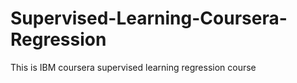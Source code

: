 # Supervised-Learning-Coursera-Regression
This is IBM coursera supervised learning regression course
